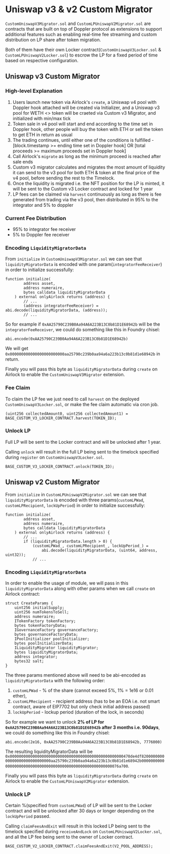 # Uniswap v3 & v2 Custom Migrator

`CustomUniswapV3Migrator.sol` and `CustomLPUniswapV2Migrator.sol` are contracts that are built on top of Doppler protocol as extensions to support additional features such as enabling real-time fee streaming and custom distribution on LP share after token migration.

Both of them have their own Locker contract(`CustomUniswapV3Locker.sol` & `CustomLPUniswapV2Locker.sol`) to escrow the LP for a fixed period of time based on respective configuration.

## Uniswap v3 Custom Migrator

### High-level Explanation

1. Users launch new token via Airlock's `create`, a Uniswap v4 pool with Doppler hook attached will be created via Initializer, and a Uniswap v3 pool for WETH <> token will be craeted via Custom v3 Migrator, and initialized with min/max tick
2. Token sale in v4 pool will start and end according to the time set in Doppler hook, other people will buy the token with ETH or sell the token to get ETH in return as usual
3. The trading continues, until either one of the conditions is fulfilled - [block.timestamp >= ending time set in Doppler hook] OR [total proceeds >= maximum proceeds set in Doppler hook]
4. Call Airlock's `migrate` as long as the minimum proceed is reached after sale ends
5. Custom v3 migrator calculates and migrates the most amount of liquidity it can send to the v3 pool for both ETH & token at the final price of the v4 pool, before sending the rest to the Timelock.
6. Once the liquidity is migrated i.e. the NFT position for the LP is minted, it will be sent to the Custom v3 Locker contract and locked for 1 year
7. LP fees can be claimed via `harvest` continuously as long as there is fee generated from trading via the v3 pool, then distributed in 95% to the integrator and 5% to doppler

### Current Fee Distribution

- 95% to integrator fee receiver
- 5% to Doppler fee receiver

### Encoding `LiquidityMigratorData`

From `initialize` in `CustomUniswapV3Migrator.sol` we can see that `liquidityMigratorData` is encoded with one param(`integratorFeeReceiver`) in order to initialize successfully:

```solidity
function initialize(
        address asset,
        address numeraire,
        bytes calldata liquidityMigratorData
    ) external onlyAirlock returns (address) {
        // ...
        (address integratorFeeReceiver) = abi.decode(liquidityMigratorData, (address));
        // ...
```

So for example if `0xAA25790C239B0Aa94A6A223B13C0b81D1E68942b` will be the `integratorFeeReceiver`, we could do something like this in Foundry chisel:

```solidity
abi.encode(0xAA25790C239B0Aa94A6A223B13C0b81D1E68942b)
```

We will get `0x000000000000000000000000aa25790c239b0aa94a6a223b13c0b81d1e68942b` in return.

Finally you will pass this byte as `liquidityMigratorData` during `create` on Airlock to enable the `CustomUniswapV3Migrator` extension.

### Fee Claim

To claim the LP fee we just need to call `harvest` on the deployed `CustomUniswapV3Locker.sol`, or make the fee claim automatic via cron job.

```solidity
(uint256 collectedAmount0, uint256 collectedAmount1) = BASE_CUSTOM_V3_LOCKER_CONTRACT.harvest(TOKEN_ID);
```

### Unlock LP

Full LP will be sent to the Locker contract and will be unlocked after 1 year.

Calling `unlock` will result in the full LP being sent to the timelock specified during `register` on `CustomUniswapV3Locker.sol`.

```solidity
BASE_CUSTOM_V3_LOCKER_CONTRACT.unlock(TOKEN_ID);
```

## Uniswap v2 Custom Migrator

From `initialize` in `CustomLPUniswapV2Migrator.sol` we can see that `liquidityMigratorData` is encoded with three params(`customLPWad`, `customLPRecipient`, `lockUpPeriod`) in order to initialize successfully:

```solidity
function initialize(
        address asset,
        address numeraire,
        bytes calldata liquidityMigratorData
    ) external onlyAirlock returns (address) {
        // ...
        if (liquidityMigratorData.length > 0) {
            (customLPWad_, customLPRecipient_, lockUpPeriod_) =
                abi.decode(liquidityMigratorData, (uint64, address, uint32));
            // ...
```

### Encoding `LiquidityMigratorData`

In order to enable the usage of module, we will pass in this `liquidityMigratorData` along with other params when we call `create` on Airlock contract:

```solidity
struct CreateParams {
    uint256 initialSupply;
    uint256 numTokensToSell;
    address numeraire;
    ITokenFactory tokenFactory;
    bytes tokenFactoryData;
    IGovernanceFactory governanceFactory;
    bytes governanceFactoryData;
    IPoolInitializer poolInitializer;
    bytes poolInitializerData;
    ILiquidityMigrator liquidityMigrator;
    bytes liquidityMigratorData;
    address integrator;
    bytes32 salt;
}
```

The three params mentioned above will need to be abi-encoded as `liquidityMigratorData` with the following order:

1. `customLPWad` - % of the share (cannot exceed 5%, 1% = 1e16 or 0.01 ether),
2. `customLPRecipient` - recipient address (has to be an EOA i.e. not smart contract, aware of EIP7702 but only check initial address passed)
3. `lockUpPeriod` - lockup period (duration of the lock, in seconds)

So for example we want to unlock **2% of LP for `0xAA25790C239B0Aa94A6A223B13C0b81D1E68942b` after 3 months i.e. 90days**, we could do something like this in Foundry chisel:

```solidity
abi.encode(2e16, 0xAA25790C239B0Aa94A6A223B13C0b81D1E68942b, 7776000)
```

The resulting liquidityMigratorData will be `0x00000000000000000000000000000000000000000000000000470de4df820000000000000000000000000000aa25790c239b0aa94a6a223b13c0b81d1e68942b000000000000000000000000000000000000000000000000000000000076a700`.

Finally you will pass this byte as `liquidityMigratorData` during `create` on Airlock to enable the `CustomLPUniswapV2Migrator` extension.

### Unlock LP

Certain %(specified from `customLPWad`) of LP will be sent to the Locker contract and will be unlocked after 30 days or longer depending on the `lockUpPeriod` passed.

Calling `claimFeesAndExit` will result in this locked LP being sent to the timelock specified during `receiveAndLock` on `CustomLPUniswapV2Locker.sol`, and all the LP fee being sent to the owner of Locker contract.

```solidity
BASE_CUSTOM_V2_LOCKER_CONTRACT.claimFeesAndExit(V2_POOL_ADDRESS);
```
